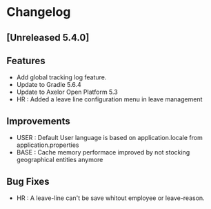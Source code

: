 # Changelog
## [Unreleased 5.4.0]
## Features
- Add global tracking log feature.
- Update to Gradle 5.6.4
- Update to Axelor Open Platform 5.3
- HR : Added a leave line configuration menu in leave management

## Improvements
- USER : Default User language is based on application.locale from application.properties
- BASE : Cache memory performace improved by not stocking geographical entities anymore

## Bug Fixes
- HR : A leave-line can't be save whitout employee or leave-reason.
